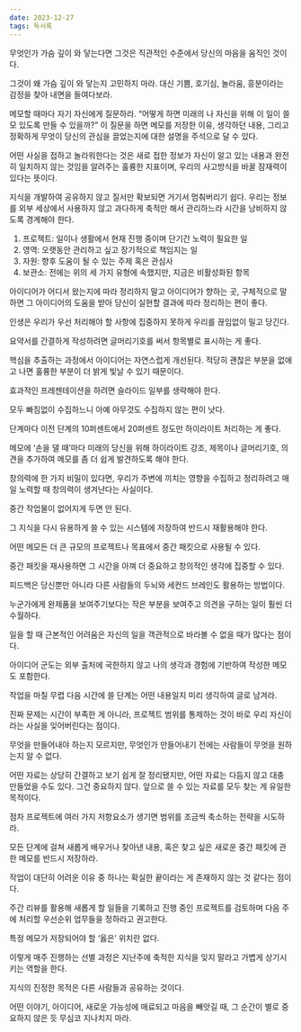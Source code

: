 ```yaml
---
date: 2023-12-27
tags: 독서록
---
```


무엇인가 가슴 깊이 와 닿는다면 그것은 직관적인 수준에서 당신의 마음을 움직인 것이다.

그것이 왜 가슴 깊이 와 닿는지 고민하지 마라. 대신 기쁨, 호기심, 놀라움, 흥분이라는 감정을 찾아 내면을 들여다보라.

메모할 때마다 자기 자신에게 질문하라. “어떻게 하면 미래의 나 자신을 위해 이 일이 쓸모 있도록 만들 수 있을까?” 이 질문을 하면 메모를 저장한 이유, 생각하던 내용, 그리고 정확하게 무엇이 당신의 관심을 끌었는지에 대한 설명을 주석으로 달 수 있다.

어떤 사실을 접하고 놀라워한다는 것은 새로 접한 정보가 자신이 알고 있는 내용과 완전히 일치하지 않는 것임을 알려주는 훌륭한 지표이며, 우리의 사고방식을 바꿀 잠재력이 있다는 뜻이다.

지식을 개발하여 공유하지 않고 질서만 확보되면 거기서 멈춰버리기 쉽다. 우리는 정보를 외부 세상에서 사용하지 않고 과다하게 축적만 해서 관리하느라 시간을 낭비하지 않도록 경계해야 한다.

1. 프로젝트: 일이나 생활에서 현재 진행 중이며 단기간 노력이 필요한 일
2. 영역: 오랫동안 관리하고 싶고 장기적으로 책임지는 일
3. 자원: 향후 도움이 될 수 있는 주제 혹은 관심사
4. 보관소: 전에는 위의 세 가지 유형에 속했지만, 지금은 비활성화된 항목

아이디어가 어디서 왔는지에 따라 정리하지 말고 아이디어가 향하는 곳, 구체적으로 말하면 그 아이디어의 도움을 받아 당신이 실현할 결과에 따라 정리하는 편이 좋다.

인생은 우리가 우선 처리해야 할 사항에 집중하지 못하게 우리를 끊임없이 밀고 당긴다.

요약서를 간결하게 작성하려면 글머리기호를 써서 항목별로 표시하는 게 좋다.

핵심을 추출하는 과정에서 아이디어는 자연스럽게 개선된다. 적당히 괜찮은 부분을 없애고 나면 훌륭한 부분이 더 밝게 빛날 수 있기 때문이다.

효과적인 프레젠테이션을 하려면 슬라이드 일부를 생략해야 한다.

모두 빠짐없이 수집하느니 아예 아무것도 수집하지 않는 편이 낫다.

단계마다 이전 단계의 10퍼센트에서 20퍼센트 정도만 하이라이트 처리하는 게 좋다.

메모에 ‘손을 댈 때’마다 미래의 당신을 위해 하이라이트 강조, 제목이나 글머리기호, 의견을 추가하여 메모를 좀 더 쉽게 발견하도록 해야 한다.

창의력에 한 가지 비밀이 있다면, 우리가 주변에 끼치는 영향을 수집하고 정리하려고 매일 노력할 때 창의력이 생겨난다는 사실이다.

중간 작업물이 없어지게 두면 안 된다.

그 지식을 다시 유용하게 쓸 수 있는 시스템에 저장하여 반드시 재활용해야 한다.

어떤 메모든 더 큰 규모의 프로젝트나 목표에서 중간 패킷으로 사용될 수 있다.

중간 패킷을 재사용하면 그 시간을 아껴 더 중요하고 창의적인 생각에 집중할 수 있다.

피드백은 당신뿐만 아니라 다른 사람들의 두뇌와 세컨드 브레인도 활용하는 방법이다.

누군가에게 완제품을 보여주기보다는 작은 부분을 보여주고 의견을 구하는 일이 훨씬 더 수월하다.

일을 할 때 근본적인 어려움은 자신의 일을 객관적으로 바라볼 수 없을 때가 많다는 점이다.

아이디어 군도는 외부 출처에 국한하지 않고 나의 생각과 경험에 기반하여 작성한 메모도 포함한다.

작업을 마칠 무렵 다음 시간에 쓸 단계는 어떤 내용일지 미리 생각하여 글로 남겨라.

진짜 문제는 시간이 부족한 게 아니라, 프로젝트 범위를 통제하는 것이 바로 우리 자신이라는 사실을 잊어버린다는 점이다.

무엇을 만들어내야 하는지 모르지만, 무엇인가 만들어내기 전에는 사람들이 무엇을 원하는지 알 수 없다.

어떤 자료는 상당히 간결하고 보기 쉽게 잘 정리됐지만, 어떤 자료는 다듬지 않고 대충 만들었을 수도 있다. 그건 중요하지 않다. 앞으로 쓸 수 있는 자료를 모두 찾는 게 유일한 목적이다.

점차 프로젝트에 여러 가지 저항요소가 생기면 범위를 조금씩 축소하는 전략을 시도하라.

모든 단계에 걸쳐 새롭게 배우거나 찾아낸 내용, 혹은 찾고 싶은 새로운 중간 패킷에 관한 메모를 반드시 저장하라.

작업이 대단히 어려운 이유 중 하나는 확실한 끝이라는 게 존재하지 않는 것 같다는 점이다.

주간 리뷰를 활용해 새롭게 할 일들을 기록하고 진행 중인 프로젝트를 검토하며 다음 주에 처리할 우선순위 업무들을 정하라고 권고한다.

특정 메모가 저장되어야 할 ‘옳은’ 위치란 없다.

이렇게 매주 진행하는 선별 과정은 지난주에 축적한 지식을 잊지 말라고 가볍게 상기시키는 역할을 한다.

지식의 진정한 목적은 다른 사람들과 공유하는 것이다.

어떤 이야기, 아이디어, 새로운 가능성에 매료되고 마음을 빼앗길 때, 그 순간이 별로 중요하지 않은 듯 무심코 지나치지 마라.